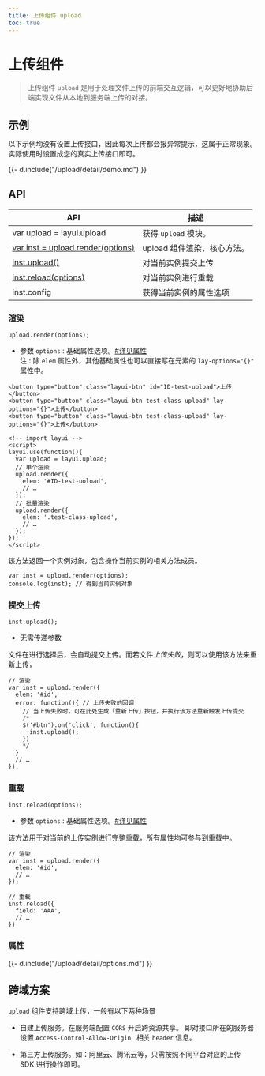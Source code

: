 ```yaml
---
title: 上传组件 upload
toc: true
---
```

 
# 上传组件

> 上传组件 `upload` 是用于处理文件上传的前端交互逻辑，可以更好地协助后端实现文件从本地到服务端上传的对接。

<h2 id="examples" lay-toc="{hot: true, anchor: null}" style="margin-bottom: 0;">示例</h2>

以下示例均没有设置上传接口，因此每次上传都会报异常提示，这属于正常现象。实际使用时设置成您的真实上传接口即可。

<div class="ws-docs-showcase"></div>

<div>
{{- d.include("/upload/detail/demo.md") }}
</div>

<p></p>

<h2 id="api" lay-toc="{hot: true}">API</h2>

| API | 描述 |
| --- | --- |
| var upload = layui.upload | 获得 `upload` 模块。 |
| [var inst = upload.render(options)](#render) | upload 组件渲染，核心方法。 |
| [inst.upload()](#upload) | 对当前实例提交上传 |
| [inst.reload(options)](#reload) | 对当前实例进行重载 |
| inst.config | 获得当前实例的属性选项 |

<h3 id="render" lay-toc="{level: 2, hot: true}">渲染</h3>

`upload.render(options);`

- 参数 `options` : 基础属性选项。[#详见属性](#options)
  <br>注 : 除 `elem` 属性外，其他基础属性也可以直接写在元素的 `lay-options="{}"` 属性中。

```
<button type="button" class="layui-btn" id="ID-test-uoload">上传</button>
<button type="button" class="layui-btn test-class-upload" lay-options="{}">上传</button>
<button type="button" class="layui-btn test-class-upload" lay-options="{}">上传</button>
  
<!-- import layui -->
<script>
layui.use(function(){
  var upload = layui.upload;
  // 单个渲染
  upload.render({
    elem: '#ID-test-uoload',
    // …
  });
  // 批量渲染
  upload.render({
    elem: '.test-class-upload',
    // …
  });
});
</script>
```

该方法返回一个实例对象，包含操作当前实例的相关方法成员。

```
var inst = upload.render(options);
console.log(inst); // 得到当前实例对象
```

<h3 id="upload" lay-toc="{level: 2}">提交上传</h3>

`inst.upload();`

- 无需传递参数

文件在进行选择后，会自动提交上传。而若文件*上传失败*，则可以使用该方法来重新上传，

```
// 渲染
var inst = upload.render({
  elem: '#id',
  error: function(){ // 上传失败的回调
    // 当上传失败时，可在此处生成「重新上传」按钮，并执行该方法重新触发上传提交
    /*
    $('#btn').on('click', function(){
      inst.upload();
    })
    */
  }
  // …
}); 
```

<h3 id="reload" lay-toc="{level: 2}">重载</h3>

`inst.reload(options);`

- 参数 `options` : 基础属性选项。[#详见属性](#options)

该方法用于对当前的上传实例进行完整重载，所有属性均可参与到重载中。

```
// 渲染
var inst = upload.render({
  elem: '#id',
  // …
});
 
// 重载
inst.reload({
  field: 'AAA',
  // …
})
```

<h3 id="options" lay-toc="{level: 2, hot: true}">属性</h3>

<div>
{{- d.include("/upload/detail/options.md") }}
</div>

<h2 id="cors-upload" lay-toc="{}">跨域方案</h2>

`upload` 组件支持跨域上传，一般有以下两种场景

- 自建上传服务。在服务端配置 `CORS` 开启跨资源共享。 即对接口所在的服务器设置 `Access-Control-Allow-Origin ` 相关 `header` 信息。

- 第三方上传服务。如：阿里云、腾讯云等，只需按照不同平台对应的上传 SDK 进行操作即可。
